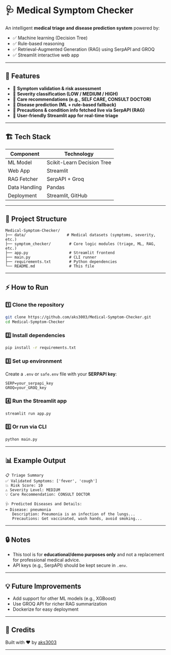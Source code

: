 
# 🩺 Medical Symptom Checker

An intelligent **medical triage and disease prediction system** powered by:
- ✅ Machine learning (Decision Tree)
- ✅ Rule-based reasoning
- ✅ Retrieval-Augmented Generation (RAG) using SerpAPI and GROQ
- ✅ Streamlit interactive web app

---

## 🚀 Features

- 🌟 **Symptom validation & risk assessment**  
- 🌟 **Severity classification (LOW / MEDIUM / HIGH)**  
- 🌟 **Care recommendations (e.g., SELF CARE, CONSULT DOCTOR)**  
- 🌟 **Disease prediction (ML + rule-based fallback)**  
- 🌟 **Precautions & condition info fetched live via SerpAPI (RAG)**  
- 🌟 **User-friendly Streamlit app for real-time triage**

---

## 🏗 Tech Stack

| Component    | Technology                 |
|--------------|---------------------------|
| ML Model     | Scikit-Learn Decision Tree |
| Web App      | Streamlit                  |
| RAG Fetcher  | SerpAPI + Groq             |
| Data Handling| Pandas                     |
| Deployment   | Streamlit, GitHub          |

---

## 📂 Project Structure

```
Medical-Symptom-Checker/
├── data/                  # Medical datasets (symptoms, severity, etc.)
├── symptom_checker/        # Core logic modules (triage, ML, RAG, etc.)
├── app.py                  # Streamlit frontend
├── main.py                 # CLI runner
├── requirements.txt        # Python dependencies
└── README.md               # This file
```

---

## ⚡ How to Run

### 1️⃣ Clone the repository
```bash
git clone https://github.com/aks3003/Medical-Symptom-Checker.git
cd Medical-Symptom-Checker
```

### 2️⃣ Install dependencies
```bash
pip install -r requirements.txt
```

### 3️⃣ Set up environment
Create a `.env` or `safe.env` file with your **SERPAPI key**:
```
SERP=your_serpapi_key
GROQ=your_GROQ_key
```

### 4️⃣ Run the Streamlit app
```bash
streamlit run app.py
```

### 5️⃣ Or run via CLI
```bash
python main.py
```

---

## 📊 Example Output

```
📋 Triage Summary
✅ Validated Symptoms: ['fever', 'cough']
💥 Risk Score: 10
⚠️ Severity Level: MEDIUM
💡 Care Recommendation: CONSULT DOCTOR

🩺 Predicted Diseases and Details:
➡ Disease: pneumonia
   Description: Pneumonia is an infection of the lungs...
   Precautions: Get vaccinated, wash hands, avoid smoking...
```

---

## 🔒 Notes

- This tool is for **educational/demo purposes only** and not a replacement for professional medical advice.
- API keys (e.g., SerpAPI) should be kept secure in `.env`.

---

## 💡 Future Improvements

- Add support for other ML models (e.g., XGBoost)
- Use GROQ API for richer RAG summarization
- Dockerize for easy deployment

---

## 🙌 Credits

Built with ❤️ by [aks3003](https://github.com/aks3003)

---
